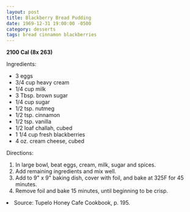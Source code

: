 ```yaml
---
layout: post
title: Blackberry Bread Pudding
date: 1969-12-31 19:00:00 -0500
category: desserts
tags: bread cinnamon blackberries
---
```

<b>2100 Cal (8x 263)</b>
<p>Ingredients:</p><ul>
<li>3	eggs</li>
<li>3/4 cup	heavy cream</li>
<li>1/4 cup	milk</li>
<li>3 Tbsp.	brown sugar</li>
<li>1/4 cup	sugar</li>
<li>1/2 tsp.	nutmeg</li>
<li>1/2 tsp.	cinnamon</li>
<li>1/2 tsp.	vanilla</li>
<li>1/2 loaf	challah, cubed</li>
<li>1 1/4 cup	fresh blackberries</li>
<li>4 oz.	cream cheese, cubed</li>
</ul>
<p>Directions:</p>
<ol>
<li>In large bowl, beat eggs, cream, milk, sugar and spices.</li>
<li>Add remaining ingredients and mix well.</li>
<li>Add to 9" x 9" baking dish, cover with foil, and bake at 325F for 45 minutes.</li>
<li>Remove foil and bake 15 minutes, until beginning to be crisp.</li>
</ol>
<li>Source: Tupelo Honey Cafe Cookbook, p. 195.  </li>
